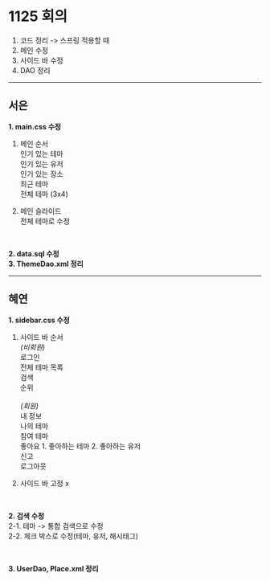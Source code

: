 # 1125 회의<br>
1. 코드 정리 -> 스프링 적용할 때<br>
2. 메인 수정<br>
3. 사이드 바 수정<br>
4. DAO 정리<br>

<hr>

## 서은<br>
**1. main.css 수정**<br>
1. 메인 순서<br>
인기 있는 테마<br>
인기 있는 유저<br>
인기 있는 장소<br>
최근 테마<br>
전체 테마 (3x4)<br>

2. 메인 슬라이드<br>
전체 테마로 수정<br>

<br>

**2. data.sql 수정**<br>
**3. ThemeDao.xml 정리**<br>

<hr>

## 혜연<br>
**1. sidebar.css 수정**<br>
1. 사이드 바 순서<br>
*(비회원)*<br>
로그인<br>
전체 테마 목록<br>
검색<br>
순위<br><br>
*(회원)*<br>
내 정보<br>
나의 테마<br>
참여 테마<br>
좋아요 1. 좋아하는 테마 2. 좋아하는 유저<br>
신고<br>
로그아웃<br>

2. 사이드 바 고정 x<br>

<br>

**2. 검색 수정**<br>
2-1. 테마 -> 통합 검색으로 수정<br>
2-2. 체크 박스로 수정(테마, 유저, 해시태그)<br>

<br>

**3. UserDao, Place.xml 정리**<br>
